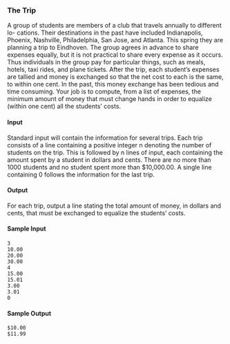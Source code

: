 
### The Trip

A group of students are members of a club that travels annually to different lo-
cations. Their destinations in the past have included Indianapolis, Phoenix, Nashville,
Philadelphia, San Jose, and Atlanta. This spring they are planning a trip to Eindhoven.
The group agrees in advance to share expenses equally, but it is not practical to share
every expense as it occurs. Thus individuals in the group pay for particular things, such
as meals, hotels, taxi rides, and plane tickets. After the trip, each student’s expenses
are tallied and money is exchanged so that the net cost to each is the same, to within
one cent. In the past, this money exchange has been tedious and time consuming. Your
job is to compute, from a list of expenses, the minimum amount of money that must
change hands in order to equalize (within one cent) all the students’ costs.

#### Input
Standard input will contain the information for several trips. Each trip consists of a
line containing a positive integer n denoting the number of students on the trip. This is
followed by n lines of input, each containing the amount spent by a student in dollars
and cents. There are no more than 1000 students and no student spent more than
$10,000.00. A single line containing 0 follows the information for the last trip.

#### Output
For each trip, output a line stating the total amount of money, in dollars and cents,
that must be exchanged to equalize the students’ costs.

#### Sample Input

	3
	10.00
	20.00
	30.00
	4
	15.00
	15.01
	3.00
	3.01
	0

#### Sample Output

	$10.00
	$11.99
